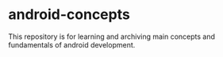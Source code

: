 # android-concepts

This repository is for learning and archiving main concepts and fundamentals of android development.

